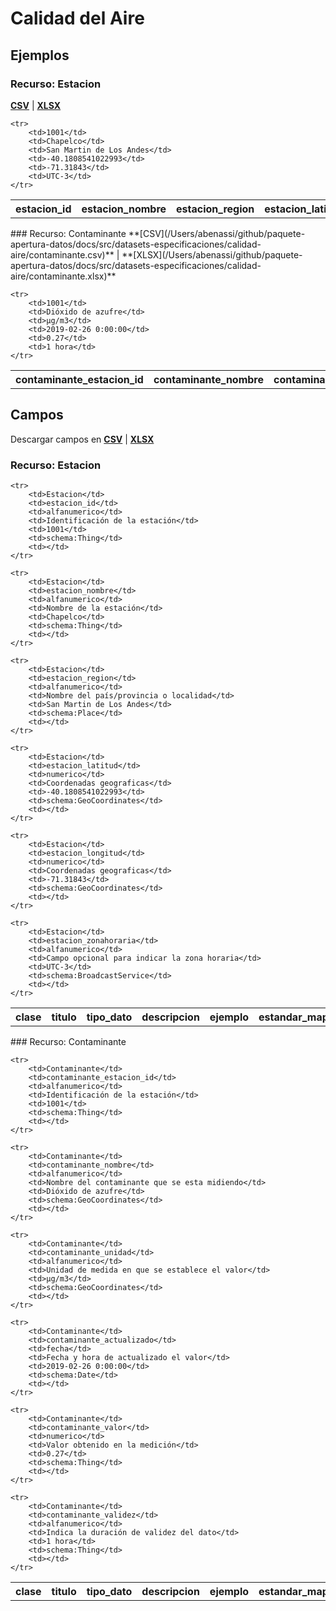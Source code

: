 # Calidad del Aire

<!-- COMIENZO TABLA DE EJEMPLO. Dejar este comentario para edicion automatica. No editar manualmente el contenido, usar el script.  -->

## Ejemplos

### Recurso: Estacion  
**[CSV](/Users/abenassi/github/paquete-apertura-datos/docs/src/datasets-especificaciones/calidad-aire/estacion.csv)** | **[XLSX](/Users/abenassi/github/paquete-apertura-datos/docs/src/datasets-especificaciones/calidad-aire/estacion.xlsx)**

<table>
    <tr>
        <th>estacion_id</th>
        <th>estacion_nombre</th>
        <th>estacion_region</th>
        <th>estacion_latitud</th>
        <th>estacion_longitud</th>
        <th>estacion_zonahoraria</th>
    </tr>

    <tr>
        <td>1001</td>
        <td>Chapelco</td>
        <td>San Martin de Los Andes</td>
        <td>-40.1808541022993</td>
        <td>-71.31843</td>
        <td>UTC-3</td>
    </tr>
        
</table>
### Recurso: Contaminante
**[CSV](/Users/abenassi/github/paquete-apertura-datos/docs/src/datasets-especificaciones/calidad-aire/contaminante.csv)** | **[XLSX](/Users/abenassi/github/paquete-apertura-datos/docs/src/datasets-especificaciones/calidad-aire/contaminante.xlsx)**

<table>
    <tr>
        <th>contaminante_estacion_id</th>
        <th>contaminante_nombre</th>
        <th>contaminante_unidad</th>
        <th>contaminante_actualizado</th>
        <th>contaminante_valor</th>
        <th>contaminante_validez</th>
    </tr>

    <tr>
        <td>1001</td>
        <td>Dióxido de azufre</td>
        <td>µg/m3</td>
        <td>2019-02-26 0:00:00</td>
        <td>0.27</td>
        <td>1 hora</td>
    </tr>
        
</table>

<!-- FIN TABLA DE EJEMPLO. Dejar este comentario para edicion automatica. No editar manualmente el contenido, usar el script.  -->


<!-- COMIENZO TABLA DE CLASES. Dejar este comentario para edicion automatica. No editar manualmente el contenido, usar el script.  -->

<!-- FIN TABLA DE CLASES. Dejar este comentario para edicion automatica. No editar manualmente el contenido, usar el script.  -->


<!-- COMIENZO TABLA DE CAMPOS POR CLASE. Dejar este comentario para edicion automatica. No editar manualmente el contenido, usar el script.  -->

## Campos

Descargar campos en **[CSV](/Users/abenassi/github/paquete-apertura-datos/docs/src/datasets-especificaciones/calidad-aire-campos.csv)** | **[XLSX](/Users/abenassi/github/paquete-apertura-datos/docs/src/datasets-especificaciones/calidad-aire-campos.xlsx)**

### Recurso: Estacion  

<table>
    <tr>
        <th>clase</th>
        <th>titulo</th>
        <th>tipo_dato</th>
        <th>descripcion</th>
        <th>ejemplo</th>
        <th>estandar_mapeo</th>
        <th>notas</th>
    </tr>

    <tr>
        <td>Estacion</td>
        <td>estacion_id</td>
        <td>alfanumerico</td>
        <td>Identificación de la estación</td>
        <td>1001</td>
        <td>schema:Thing</td>
        <td></td>
    </tr>
        
    <tr>
        <td>Estacion</td>
        <td>estacion_nombre</td>
        <td>alfanumerico</td>
        <td>Nombre de la estación</td>
        <td>Chapelco</td>
        <td>schema:Thing</td>
        <td></td>
    </tr>
        
    <tr>
        <td>Estacion</td>
        <td>estacion_region</td>
        <td>alfanumerico</td>
        <td>Nombre del país/provincia o localidad</td>
        <td>San Martin de Los Andes</td>
        <td>schema:Place</td>
        <td></td>
    </tr>
        
    <tr>
        <td>Estacion</td>
        <td>estacion_latitud</td>
        <td>numerico</td>
        <td>Coordenadas geograficas</td>
        <td>-40.1808541022993</td>
        <td>schema:GeoCoordinates</td>
        <td></td>
    </tr>
        
    <tr>
        <td>Estacion</td>
        <td>estacion_longitud</td>
        <td>numerico</td>
        <td>Coordenadas geograficas</td>
        <td>-71.31843</td>
        <td>schema:GeoCoordinates</td>
        <td></td>
    </tr>
        
    <tr>
        <td>Estacion</td>
        <td>estacion_zonahoraria</td>
        <td>alfanumerico</td>
        <td>Campo opcional para indicar la zona horaria</td>
        <td>UTC-3</td>
        <td>schema:BroadcastService</td>
        <td></td>
    </tr>
        
</table>
### Recurso: Contaminante

<table>
    <tr>
        <th>clase</th>
        <th>titulo</th>
        <th>tipo_dato</th>
        <th>descripcion</th>
        <th>ejemplo</th>
        <th>estandar_mapeo</th>
        <th>notas</th>
    </tr>

    <tr>
        <td>Contaminante</td>
        <td>contaminante_estacion_id</td>
        <td>alfanumerico</td>
        <td>Identificación de la estación</td>
        <td>1001</td>
        <td>schema:Thing</td>
        <td></td>
    </tr>
        
    <tr>
        <td>Contaminante</td>
        <td>contaminante_nombre</td>
        <td>alfanumerico</td>
        <td>Nombre del contaminante que se esta midiendo</td>
        <td>Dióxido de azufre</td>
        <td>schema:GeoCoordinates</td>
        <td></td>
    </tr>
        
    <tr>
        <td>Contaminante</td>
        <td>contaminante_unidad</td>
        <td>alfanumerico</td>
        <td>Unidad de medida en que se establece el valor</td>
        <td>µg/m3</td>
        <td>schema:GeoCoordinates</td>
        <td></td>
    </tr>
        
    <tr>
        <td>Contaminante</td>
        <td>contaminante_actualizado</td>
        <td>fecha</td>
        <td>Fecha y hora de actualizado el valor</td>
        <td>2019-02-26 0:00:00</td>
        <td>schema:Date</td>
        <td></td>
    </tr>
        
    <tr>
        <td>Contaminante</td>
        <td>contaminante_valor</td>
        <td>numerico</td>
        <td>Valor obtenido en la medición</td>
        <td>0.27</td>
        <td>schema:Thing</td>
        <td></td>
    </tr>
        
    <tr>
        <td>Contaminante</td>
        <td>contaminante_validez</td>
        <td>alfanumerico</td>
        <td>Indica la duración de validez del dato</td>
        <td>1 hora</td>
        <td>schema:Thing</td>
        <td></td>
    </tr>
        
</table>

<!-- FIN TABLA DE CAMPOS POR CLASE. Dejar este comentario para edicion automatica. No editar manualmente el contenido, usar el script.  -->
